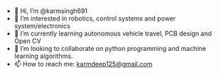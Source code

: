 - 👋 Hi, I’m @karmsingh691
- 👀 I’m interested in robotics, control systems and power system/electronics
- 🌱 I’m currently learning autonomous vehicle travel, PCB design and Open CV
- 💞️ I’m looking to collaborate on python programming and machine learning algorithms.
- 📫 How to reach me: karmdeep125@gmail.com

<!---
karmsingh691/karmsingh691 is a ✨ special ✨ repository because its `README.md` (this file) appears on your GitHub profile.
You can click the Preview link to take a look at your changes.
--->
